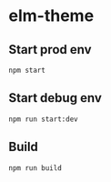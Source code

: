 # elm-theme
## Start prod env
```
npm start
```
## Start debug env
```
npm run start:dev
```
## Build
```
npm run build
```
